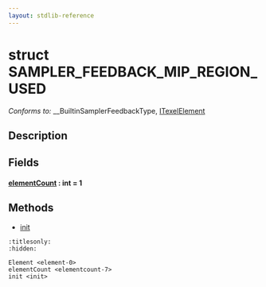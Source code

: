 ```yaml
---
layout: stdlib-reference
---
```


# struct SAMPLER\_FEEDBACK\_MIP\_REGION\_USED

*Conforms to:* \_\_BuiltinSamplerFeedbackType, [ITexelElement](../../interfaces/itexelelement-016/index)

## Description



## Fields

####  <a id="decl-elementCount"></a>[elementCount](elementcount-7) : int = 1

## Methods

* [init](init)


```{toctree}
:titlesonly:
:hidden:

Element <element-0>
elementCount <elementcount-7>
init <init>
```
